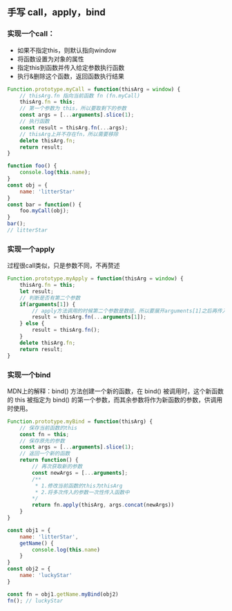 ## 手写 call，apply，bind

### 实现一个call：
- 如果不指定this，则默认指向window
- 将函数设置为对象的属性
- 指定this到函数并传入给定参数执行函数
- 执行&删除这个函数，返回函数执行结果

```js
Function.prototype.myCall = function(thisArg = window) {
    // thisArg.fn 指向当前函数 fn (fn.myCall)
    thisArg.fn = this;
    // 第一个参数为 this，所以要取剩下的参数
    const args = [...arguments].slice(1);
    // 执行函数
    const result = thisArg.fn(...args);
    // thisArg上并不存在fn，所以需要移除
    delete thisArg.fn;
    return result;
}

function foo() {
    console.log(this.name);
}
const obj = {
    name: 'litterStar'
}
const bar = function() {
    foo.myCall(obj);
}
bar();
// litterStar
```
### 实现一个apply
过程很call类似，只是参数不同，不再赘述

```js
Function.prototype.myApply = function(thisArg = window) {
    thisArg.fn = this;
    let result;
    // 判断是否有第二个参数
    if(arguments[1]) {
        // apply方法调用的时候第二个参数是数组，所以要展开arguments[1]之后再传入函数
        result = thisArg.fn(...arguments[1]);
    } else {
        result = thisArg.fn();
    }
    delete thisArg.fn;
    return result;
}
```


### 实现一个bind

MDN上的解释：bind() 方法创建一个新的函数，在 bind() 被调用时，这个新函数的 this 被指定为 bind() 的第一个参数，而其余参数将作为新函数的参数，供调用时使用。

```js
Function.prototype.myBind = function(thisArg) {
    // 保存当前函数的this
    const fn = this;
    // 保存原先的参数
    const args = [...arguments].slice(1);
    // 返回一个新的函数
    return function() {
        // 再次获取新的参数
        const newArgs = [...arguments];
        /**
         * 1.修改当前函数的this为thisArg
         * 2.将多次传入的参数一次性传入函数中
        */
        return fn.apply(thisArg, args.concat(newArgs))
    }
}

const obj1 = {
    name: 'litterStar',
    getName() {
        console.log(this.name)
    }
}
const obj2 = {
    name: 'luckyStar'
}

const fn = obj1.getName.myBind(obj2)
fn(); // luckyStar
```